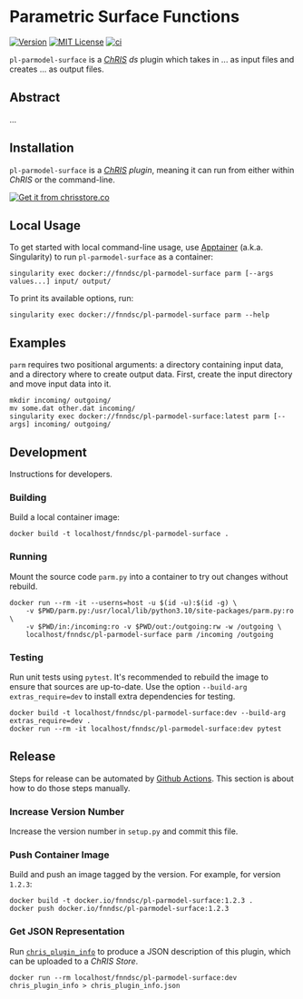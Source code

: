 # Parametric Surface Functions

[![Version](https://img.shields.io/docker/v/fnndsc/pl-parmodel-surface?sort=semver)](https://hub.docker.com/r/fnndsc/pl-parmodel-surface)
[![MIT License](https://img.shields.io/github/license/fnndsc/pl-parmodel-surface)](https://github.com/FNNDSC/pl-parmodel-surface/blob/main/LICENSE)
[![ci](https://github.com/FNNDSC/pl-parmodel-surface/actions/workflows/ci.yml/badge.svg)](https://github.com/FNNDSC/pl-parmodel-surface/actions/workflows/ci.yml)

`pl-parmodel-surface` is a [_ChRIS_](https://chrisproject.org/)
_ds_ plugin which takes in ...  as input files and
creates ... as output files.

## Abstract

...

## Installation

`pl-parmodel-surface` is a _[ChRIS](https://chrisproject.org/) plugin_, meaning it can
run from either within _ChRIS_ or the command-line.

[![Get it from chrisstore.co](https://ipfs.babymri.org/ipfs/QmaQM9dUAYFjLVn3PpNTrpbKVavvSTxNLE5BocRCW1UoXG/light.png)](https://chrisstore.co/plugin/pl-parmodel-surface)

## Local Usage

To get started with local command-line usage, use [Apptainer](https://apptainer.org/)
(a.k.a. Singularity) to run `pl-parmodel-surface` as a container:

```shell
singularity exec docker://fnndsc/pl-parmodel-surface parm [--args values...] input/ output/
```

To print its available options, run:

```shell
singularity exec docker://fnndsc/pl-parmodel-surface parm --help
```

## Examples

`parm` requires two positional arguments: a directory containing
input data, and a directory where to create output data.
First, create the input directory and move input data into it.

```shell
mkdir incoming/ outgoing/
mv some.dat other.dat incoming/
singularity exec docker://fnndsc/pl-parmodel-surface:latest parm [--args] incoming/ outgoing/
```

## Development

Instructions for developers.

### Building

Build a local container image:

```shell
docker build -t localhost/fnndsc/pl-parmodel-surface .
```

### Running

Mount the source code `parm.py` into a container to try out changes without rebuild.

```shell
docker run --rm -it --userns=host -u $(id -u):$(id -g) \
    -v $PWD/parm.py:/usr/local/lib/python3.10/site-packages/parm.py:ro \
    -v $PWD/in:/incoming:ro -v $PWD/out:/outgoing:rw -w /outgoing \
    localhost/fnndsc/pl-parmodel-surface parm /incoming /outgoing
```

### Testing

Run unit tests using `pytest`.
It's recommended to rebuild the image to ensure that sources are up-to-date.
Use the option `--build-arg extras_require=dev` to install extra dependencies for testing.

```shell
docker build -t localhost/fnndsc/pl-parmodel-surface:dev --build-arg extras_require=dev .
docker run --rm -it localhost/fnndsc/pl-parmodel-surface:dev pytest
```

## Release

Steps for release can be automated by [Github Actions](.github/workflows/ci.yml).
This section is about how to do those steps manually.

### Increase Version Number

Increase the version number in `setup.py` and commit this file.

### Push Container Image

Build and push an image tagged by the version. For example, for version `1.2.3`:

```
docker build -t docker.io/fnndsc/pl-parmodel-surface:1.2.3 .
docker push docker.io/fnndsc/pl-parmodel-surface:1.2.3
```

### Get JSON Representation

Run [`chris_plugin_info`](https://github.com/FNNDSC/chris_plugin#usage)
to produce a JSON description of this plugin, which can be uploaded to a _ChRIS Store_.

```shell
docker run --rm localhost/fnndsc/pl-parmodel-surface:dev chris_plugin_info > chris_plugin_info.json
```

